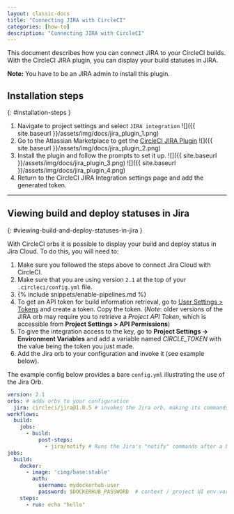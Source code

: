 ```yaml
---
layout: classic-docs
title: "Connecting JIRA with CircleCI"
categories: [how-to]
description: "Connecting JIRA with CircleCI"
---
```


This document describes how you can connect JIRA to your CircleCI builds. With
the CircleCI JIRA plugin, you can display your build statuses in JIRA.

**Note:** You have to be an JIRA admin to install this plugin.

## Installation steps
{: #installation-steps }

1. Navigate to project settings and select `JIRA integration`
![]({{ site.baseurl }}/assets/img/docs/jira_plugin_1.png)
2. Go to the Atlassian Marketplace to get the [CircleCI JIRA Plugin](https://marketplace.atlassian.com/apps/1215946/circleci-for-jira?hosting=cloud&tab=overview)
![]({{ site.baseurl }}/assets/img/docs/jira_plugin_2.png)
3. Install the plugin and follow the prompts to set it up.
![]({{ site.baseurl }}/assets/img/docs/jira_plugin_3.png)
![]({{ site.baseurl }}/assets/img/docs/jira_plugin_4.png)
4. Return to the CircleCI JIRA Integration settings page and add the generated token.

---

## Viewing build and deploy statuses in Jira
{: #viewing-build-and-deploy-statuses-in-jira }

With CircleCI orbs it is possible to display your build and deploy status
in Jira Cloud. To do this, you will need to:

1. Make sure you followed the steps above to connect Jira Cloud with CircleCI.
1. Make sure that you are using version `2.1` at the top of your `.circleci/config.yml` file.
1. {% include snippets/enable-pipelines.md %}
1. To get an API token for build information retrieval, go to [User Settings > Tokens](https://app.circleci.com/settings/user/tokens) and create a token. Copy the token. (*Note*: older versions of the JIRA orb may require you to retrieve a _Project API Token_, which is accessible from **Project Settings > API Permissions**)
1. To give the integration access to the key, go to **Project Settings -> Environment Variables** and add a variable named _CIRCLE_TOKEN_ with the value being the token you just made.
1. Add the Jira orb to your configuration and invoke it (see example below).

The example config below provides a bare `config.yml` illustrating the use of the Jira Orb.


```yaml
version: 2.1
orbs: # adds orbs to your configuration
  jira: circleci/jira@1.0.5 # invokes the Jira orb, making its commands accessible
workflows:
  build:
    jobs:
      - build:
          post-steps:
            - jira/notify # Runs the Jira's "notify" commands after a build has finished its steps.
jobs:
  build:
    docker:
      - image: 'cimg/base:stable'
        auth:
          username: mydockerhub-user
          password: $DOCKERHUB_PASSWORD  # context / project UI env-var reference
    steps:
      - run: echo "hello"
```
